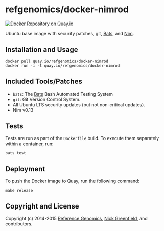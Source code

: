 # refgenomics/docker-nimrod

[![Docker Repository on Quay.io](https://quay.io/repository/refgenomics/docker-nimrod/status?token=4f8dc19c-22b0-45c1-b2bd-b15eac01937c "Docker Repository on Quay.io")](https://quay.io/repository/refgenomics/docker-nimrod)

Ubuntu base image with security patches, git, [Bats](https://github.com/sstephenson/bats), and [Nim](https://github.com/Araq/Nimrod).

## Installation and Usage

    docker pull quay.io/refgenomics/docker-nimrod
    docker run -i -t quay.io/refgenomics/docker-nimrod

## Included Tools/Patches

* `bats`: The [Bats](https://github.com/sstephenson/bats) Bash Automated Testing System
* `git`: Git Version Control System.
* All Ubuntu LTS security updates (but not non-critical updates).
* Nim v0.13

## Tests

Tests are run as part of the `Dockerfile` build. To execute them separately within a container, run:

    bats test

## Deployment

To push the Docker image to Quay, run the following command:

    make release

## Copyright and License

Copyright (c) 2014-2015 [Reference Genomics](https://www.refgenomics.com), [Nick Greenfield](https://github.com/boydgreenfield), and contributors.

